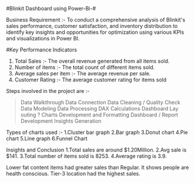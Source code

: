 #Blinkit Dashboard using Power-Bi-#

Business Requirement :-
To conduct a comprehensive analysis of Blinkit's sales performance, customer satisfaction, and inventory distribution to identify key insights and opportunities for optimization using various KPIs and visualizations in Power BI.

#Key Performance Indicators
1. Total Sales :- The overall revenue generated from all items sold.
2. Number of items :- The total count of different items sold.
3. Average sales per item :- The average revenue per sale.
4. Customer Rating :- The average customer rating for items sold

Steps involved in the project are :- 
> Data Walkthrough
> Data Connection
> Data Cleaning / Quality Check
> Data Modeling
> Data Processing
> DAX Calculations
> Dashboard Lay outing
? Charts Development and Formatting
> Dashboard / Report Development
> Insights Generation

Types of charts used :-
1.Cluster bar graph
2.Bar graph
3.Donut chart
4.Pie chart
5.Line graph
6.Funnel Chart 

Insights and Conclusion
1.Total sales are around $1.20Million.
2.Avg sale is $141.
3.Total number of items sold is 8253.
4.Average rating is 3.9.

Lower fat content items had greater sales than Regular. It shows people are health conscious.
Tier-3 location had the highest sales. 






